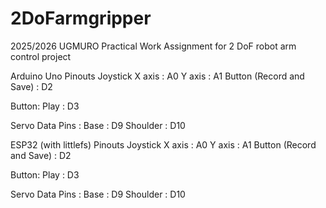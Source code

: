 # 2DoFarmgripper
2025/2026 UGMURO Practical Work Assignment for 2 DoF robot arm control project

Arduino Uno
Pinouts
  Joystick
    X axis                   : A0
    Y axis                   : A1
    Button (Record and Save) : D2

  Button:
    Play    : D3

  Servo Data Pins :
    Base     : D9
    Shoulder   : D10

  ESP32 (with littlefs)
  Pinouts
  Joystick
    X axis                   : A0
    Y axis                   : A1
    Button (Record and Save) : D2

  Button:
    Play    : D3

  Servo Data Pins :
    Base     : D9
    Shoulder   : D10
    

